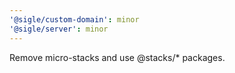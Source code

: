 ```yaml
---
'@sigle/custom-domain': minor
'@sigle/server': minor
---
```


Remove micro-stacks and use @stacks/\* packages.
